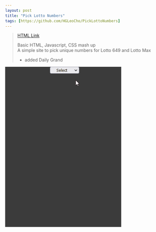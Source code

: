```yaml
---
layout: post
title: "Pick Lotto Numbers"
tags: [https://github.com/HGLeoCho/PickLottoNumbers]
---
```

>[HTML Link](https://hgleocho.github.io/PickLottoNumbers/)
>
>Basic HTML, Javascript, CSS mash up<br/>
>A simple site to pick unique numbers for Lotto 649 and Lotto Max<br/>
> + added Daily Grand
>
![PickLottoNumbers](./assets/img/PickLottoNumbers.gif)